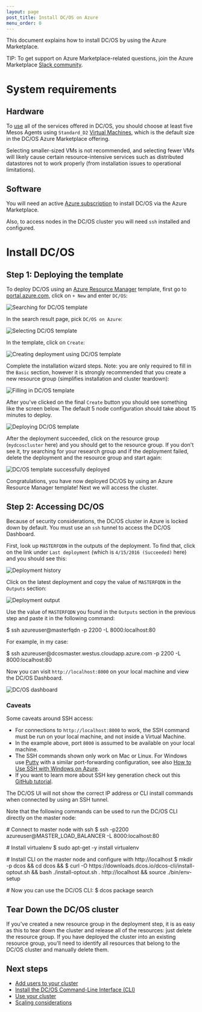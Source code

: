 ```yaml
---
layout: page
post_title: Install DC/OS on Azure
menu_order: 0
---
```

<p>This document explains how to install DC/OS by using the Azure Marketplace.</p>

<p>TIP: To get support on Azure Marketplace-related questions, join the Azure Marketplace <a href="http://join.marketplace.azure.com">Slack community</a>.</p>

<h1>System requirements</h1>

<h2>Hardware</h2>

<p>To <a href="/usage/">use</a> all of the services offered in DC/OS, you should choose at least five Mesos Agents using <code>Standard_D2</code> <a href="https://azure.microsoft.com/en-us/pricing/details/virtual-machines/">Virtual Machines</a>, which is the default size in the DC/OS Azure Marketplace offering.</p>

<p>Selecting smaller-sized VMs is not recommended, and selecting fewer VMs will likely cause certain resource-intensive services such as distributed datastores not to work properly (from installation issues to operational limitations).</p>

<h2>Software</h2>

<p>You will need an active <a href="https://azure.microsoft.com/en-us/pricing/purchase-options/">Azure subscription</a> to install DC/OS via the Azure Marketplace.</p>

<p>Also, to access nodes in the DC/OS cluster you will need <code>ssh</code> installed and configured.</p>

<h1>Install DC/OS</h1>

<h2>Step 1: Deploying the template</h2>

<p>To deploy DC/OS using an <a href="https://azure.microsoft.com/en-us/documentation/articles/resource-group-overview/">Azure Resource Manager</a> template, first go to <a href="https://portal.azure.com/">portal.azure.com</a>, click on <code>+ New</code> and enter <code>DC/OS</code>:</p>

<p><img src="/assets/images/dcos-azure-marketplace-step1a.png" alt="Searching for DC/OS template" /></p>

<p>In the search result page, pick <code>DC/OS on Azure</code>:</p>

<p><img src="/assets/images/dcos-azure-marketplace-step1b.png" alt="Selecting DC/OS template" /></p>

<p>In the template, click on <code>Create</code>:</p>

<p><img src="/assets/images/dcos-azure-marketplace-step1c.png" alt="Creating deployment using DC/OS template" /></p>

<p>Complete the installation wizard steps. Note: you are only required to fill in the <code>Basic</code> section, however it is strongly recommended that you create a new resource group (simplifies installation and cluster teardown):</p>

<p><img src="/assets/images/dcos-azure-marketplace-step1d.png" alt="Filling in DC/OS template" /></p>

<p>After you've clicked on the final <code>Create</code> button you should see something like the screen below. The default 5 node configuration should take about 15 minutes to deploy.</p>

<p><img src="/assets/images/dcos-azure-marketplace-step1e.png" alt="Deploying DC/OS template" /></p>

<p>After the deployment succeeded, click on the resource group (<code>mydcoscluster</code> here) and you should get to the resource group. If you don't see it, try searching for your research group and if the deployment failed, delete the deployment and the resource group and start again:</p>

<p><img src="/assets/images/dcos-azure-marketplace-step1f.png" alt="DC/OS template successfully deployed" /></p>

<p>Congratulations, you have now deployed DC/OS by using an Azure Resource Manager template! Next we will access the cluster.</p>

<h2>Step 2: Accessing DC/OS</h2>

<p>Because of security considerations, the DC/OS cluster in Azure is locked down by default. You must use an <code>ssh</code> tunnel to access the DC/OS Dashboard.</p>

<p>First, look up <code>MASTERFQDN</code> in the outputs of the deployment. To find that, click on the link under <code>Last deployment</code> (which is <code>4/15/2016 (Succeeded)</code> here) and you should see this:</p>

<p><img src="/assets/images/dcos-azure-marketplace-step2a.png" alt="Deployment history" /></p>

<p>Click on the latest deployment and copy the value of <code>MASTERFQDN</code> in the <code>Outputs</code> section:</p>

<p><img src="/assets/images/dcos-azure-marketplace-step2b.png" alt="Deployment output" /></p>

<p>Use the value of <code>MASTERFQDN</code> you found in the <code>Outputs</code> section in the previous step and paste it in the following command:</p>

<p>$ ssh azureuser@masterfqdn -p 2200 -L 8000:localhost:80</p>

<p>For example, in my case:</p>

<p>$ ssh azureuser@dcosmaster.westus.cloudapp.azure.com -p 2200 -L 8000:localhost:80</p>

<p>Now you can visit <code>http://localhost:8000</code> on your local machine and view the DC/OS Dashboard.</p>

<p><img src="/assets/images/ui-dashboard.gif" alt="DC/OS dashboard" /></p>

<h3>Caveats</h3>

<p>Some caveats around SSH access:</p>

<ul>
<li>For connections to <code>http://localhost:8000</code> to work, the SSH command must be run on your local machine, and not inside a Virtual Machine.</li>
<li>In the example above, port <code>8000</code> is assumed to be available on your local machine.</li>
<li>The SSH commands shown only work on Mac or Linux. For Windows use <a href="http://www.chiark.greenend.org.uk/~sgtatham/putty/download.html">Putty</a> with a similar port-forwarding configuration, see also <a href="https://azure.microsoft.com/en-us/documentation/articles/virtual-machines-linux-ssh-from-windows/">How to Use SSH with Windows on Azure</a>.</li>
<li>If you want to learn more about SSH key generation check out this <a href="https://help.github.com/articles/generating-a-new-ssh-key-and-adding-it-to-the-ssh-agent/">GitHub tutorial</a>.</li>
</ul>

<p>The DC/OS UI will not show the correct IP address or CLI install commands when connected by using an SSH tunnel.</p>

<p>Note that the following commands can be used to run the DC/OS CLI directly on the master node:</p>

<p># Connect to master node with ssh
   $ ssh -p2200 azureuser@MASTER_LOAD_BALANCER -L 8000:localhost:80</p>

<p># Install virtualenv
   $ sudo apt-get -y install virtualenv</p>

<p># Install CLI on the master node and configure with http://localhost
   $ mkdir -p dcos &amp;&amp; cd dcos &amp;&amp;
   $ curl -O https://downloads.dcos.io/dcos-cli/install-optout.sh &amp;&amp; 
      bash ./install-optout.sh . http://localhost &amp;&amp; 
      source ./bin/env-setup</p>

<p># Now you can use the DC/OS CLI:
   $ dcos package search</p>

<h2>Tear Down the DC/OS cluster</h2>

<p>If you've created a new resource group in the deployment step, it is as easy as this to tear down the cluster and release all of the resources: just delete the resource group. If you have deployed the cluster into an existing resource group, you'll need to identify all resources that belong to the DC/OS cluster and manually delete them.</p>

<h2>Next steps</h2>

<ul>
<li><a href="/administration/user-management/">Add users to your cluster</a></li>
<li><a href="/usage/cli/install/">Install the DC/OS Command-Line Interface (CLI)</a></li>
<li><a href="/usage/">Use your cluster</a></li>
<li><a href="https://azure.microsoft.com/en-us/documentation/articles/best-practices-auto-scaling/">Scaling considerations</a></li>
</ul>
